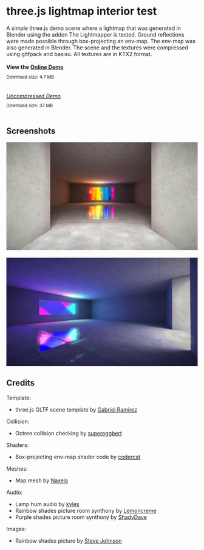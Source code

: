 # three.js lightmap interior test

A simple three.js demo scene where a lightmap that was generated in Blender using the addon The Lightmapper is tested. Ground reflections were made possible through box-projecting an env-map. The env-map was also generated in Blender. The scene and the textures were compressed using gltfpack and basisu. All textures are in KTX2 format.
<br>
<br>
**View the [Online Demo](https://0beqz.github.io/lightmap_interior_test/)**
<sub>
<br>Download size: 4.7 MB
</sub>
<br>
<br>
<br>
<i>[Uncompressed Demo](https://0beqz.github.io/lightmap_interior_test/?uncompressed)</i>
<sub>
<br>Download size: 37 MB
</sub>
<br>
<br>

## Screenshots
<img src="img/screenshot.png" />
<br>
<br>
<img src="img/screenshot2.png" />

## Credits

Template:

* three.js GLTF scene template by [Gabriel Ramirez](https://github.com/GabrielRamirez/threejs-gltf-template)

Collision:
* Octree collision checking by [supereggbert](https://github.com/supereggbert)

Shaders:
* Box-projecting env-map shader code by [codercat](https://codercat.tk)

Meshes:
* Map mesh by [Naxela](https://github.com/Naxela)

Audio:
* Lamp hum audio by [kyles](https://freesound.org/people/kyles)
* Rainbow shades picture room synthony by [Lemoncreme](https://freesound.org/people/Lemoncreme)
* Purple shades picture room synthony by [ShadyDave](https://freesound.org/people/ShadyDave)

Images:
* Rainbow shades picture by [Steve Johnson](https://unsplash.com/@steve_j)
